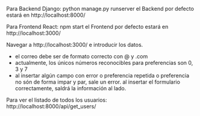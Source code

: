 Para Backend Django:
  python manage.py runserver
el Backend por defecto estará en http://localhost:8000/

Para Frontend React:
  npm start
el Frontend por defecto estará en http://localhost:3000/

Navegar a http://localhost:3000/ e introducir los datos.
* el correo debe ser de formato correcto con @ y .com
* actualmente, los únicos números reconocibles para preferencias son 0, 3 y 7
* al insertar algún campo con error o preferencia repetida o preferencia no són de forma impar y par, sale un error.
al insertar el formulario correctamente, saldrá la información al lado.

Para ver el listado de todos los usuarios:
  http://localhost:8000/api/get_users/

